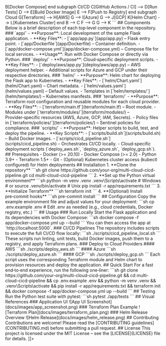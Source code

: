 <![CDATA[# Multi-Cloud CICD Pipeline

![Build Status](https://example.com/status.svg)

## Attention

⚠️ **Important:** This repository is actively maintained. Ensure you have the latest version of the scripts and Terraform modules. Follow the quick start guide to set up your environment. If you encounter any issues, please open an issue on GitHub.

## Table of Contents
- [Overview](#overview)
- [Purpose](#purpose)
- [Architecture](#architecture)
- [Components](#components)
- [Prerequisites](#prerequisites)
- [Installation](#installation)
- [Configuration](#configuration)
- [Usage](#usage)
  - [Run Locally](#run-locally)
  - [CI/CD Pipelines](#cicd-pipelines)
  - [Deploy to Cloud Providers](#deploy-to-cloud-providers)
- [Quick Start](#quick-start)
- [Testing](#testing)
- [Contributing](#contributing)
- [License](#license)

## Overview
This repository provides a **multi‑cloud CI/CD pipeline** that automates the build, test, and deployment of applications to AWS, Azure, GCP, and Kubernetes environments.

## Purpose
The goal is to simplify multi‑cloud deployments by offering reusable Terraform modules, Helm charts, Docker configurations, and end‑to‑end scripts that can be easily integrated into existing CI/CD workflows.

## Architecture
The following diagram illustrates the high‑level architecture of the pipeline, showing how the local development environment, CI/CD processes, and cloud deployments interact.

```mermaid
graph TD
  subgraph Local
    A[Flask App] --> B[Docker Compose]
  end
  subgraph CI/CD
    C[GitHub Actions / CI] --> D[Run Tests]
    D --> E[Build Docker Image]
    E --> F[Push to Registry]
  end
  subgraph Cloud
    G[Terraform] --> H[AWS]
    G --> I[Azure]
    G --> J[GCP]
    K[Helm Chart] --> L[Kubernetes Cluster]
  end
  B --> C
  F --> G
  G --> K
```

## Components
Below is a brief description of each top‑level component in the repository.

### `app/`
- **Purpose**: Local development of the sample Flask application.
- **Key Files**:
  - [`app/app.py`](app/app.py) – Flask entry point.
  - [`app/Dockerfile`](app/Dockerfile) – Container definition.
  - [`app/docker-compose.yml`](app/docker-compose.yml) – Compose file for local services.
- **Usage**: Run with Docker Compose or directly via Python.

### `deploy/`
- **Purpose**: Cloud‑specific deployment scripts.
- **Key Files**:
  - [`deploy/aws/app.py`](deploy/aws/app.py) – AWS deployment helper.
  - Additional scripts for Azure and GCP under their respective directories.

### `helm/`
- **Purpose**: Helm chart for deploying the Flask app to Kubernetes.
- **Key Files**:
  - [`helm/Chart.yaml`](helm/Chart.yaml) – Chart metadata.
  - [`helm/values.yaml`](helm/values.yaml) – Default values.
  - Templates in [`helm/templates/`](helm/templates/) – Kubernetes manifests.

### `terraform/`
- **Purpose**: Terraform root configuration and reusable modules for each cloud provider.
- **Key Files**:
  - [`terraform/main.tf`](terraform/main.tf) – Root module.
  - Modules under [`terraform/modules/`](terraform/modules/) – Provider‑specific resources (AWS, Azure, GCP, IAM, Secrets).
  - Policy files in [`terraform/policies/`](terraform/policies/) – Sentinel policies for compliance.

### `scripts/`
- **Purpose**: Helper scripts to build, test, and deploy the pipeline.
- **Key Scripts**:
  - [`scripts/build.sh`](scripts/build.sh) – Build Docker images.
  - [`scripts/cicd_pipeline.sh`](scripts/cicd_pipeline.sh) – Orchestrates CI/CD locally.
  - Cloud‑specific deployment scripts (`deploy_aws.sh`, `deploy_azure.sh`, `deploy_gcp.sh`).

## Prerequisites
- Docker (>= 20.10)
- Docker Compose (>= 2.0)
- Python 3.9+
- Terraform 1.5+
- Git
- (Optional) Kubernetes cluster access (kubectl configured) for Helm deployments

## Installation
1. **Clone the repository**
   ```sh
   git clone https://github.com/your-org/multi-cloud-cicd-pipeline.git
   cd multi-cloud-cicd-pipeline
   ```
2. **Set up the Python virtual environment**
   ```sh
   python -m venv .venv
   .venv\Scripts\activate   # Windows
   # or source .venv/bin/activate   # Unix
   pip install -r app/requirements.txt
   ```

3. **Initialize Terraform**
   ```sh
   terraform init
   ```

4. **(Optional) Install pre‑commit hooks**
   ```sh
   pre-commit install
   ```

## Configuration
Copy the example environment file and adjust values for your deployment:
   ```sh
   cp .env.example .env
   # Edit .env as needed (e.g., cloud credentials, Docker registry, etc.)
   ```

## Usage
### Run Locally
Start the Flask application and its dependencies with Docker Compose:
   ```sh
   docker compose -f app/docker-compose.yml up --build
   ```
You can then access the app at `http://localhost:5000`.

### CI/CD Pipelines
The repository includes scripts to execute the full CI/CD flow locally:
   ```sh
   ./scripts/cicd_pipeline_local.sh
   ```
These scripts run linting, unit tests, build Docker images, push them to a registry, and apply Terraform plans.

### Deploy to Cloud Providers
#### AWS
   ```sh
   ./scripts/deploy_aws.sh
   ```
#### Azure
   ```sh
   ./scripts/deploy_azure.sh
   ```
#### GCP
   ```sh
   ./scripts/deploy_gcp.sh
   ```
Each script uses the corresponding Terraform module and Helm chart to provision resources and deploy the application.

## Quick Start
For a fast end‑to‑end experience, run the following one‑liner:
   ```sh
   git clone https://github.com/your-org/multi-cloud-cicd-pipeline.git && cd multi-cloud-cicd-pipeline && cp .env.example .env && python -m venv .venv && .venv\Scripts\activate && pip install -r app/requirements.txt && terraform init && docker compose -f app/docker-compose.yml up --build
   ```

## Testing
Run the Python test suite with pytest:
   ```sh
   pytest ./app/tests
   ```

## Visual References
### Application UI
![App UI Screenshot](docs/images/app_screenshot.png)

### Terraform Plan Example
![Terraform Plan](docs/images/terraform_plan.png)

### Helm Release Overview
![Helm Release](docs/images/helm_release.png)

## Contributing
Contributions are welcome! Please read the [CONTRIBUTING guidelines](CONTRIBUTING.md) before submitting a pull request.

## License
This project is licensed under the MIT License – see the [LICENSE](LICENSE) file for details.
]]>